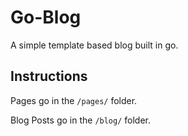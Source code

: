 # Go-Blog

A simple template based blog built in go.

## Instructions

Pages go in the `/pages/` folder.

Blog Posts go in the `/blog/` folder.
